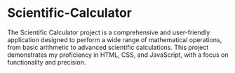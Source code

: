 # Scientific-Calculator
The Scientific Calculator project is a comprehensive and user-friendly application designed to perform a wide range of mathematical operations, from basic arithmetic to advanced scientific calculations. This project demonstrates my proficiency in HTML, CSS, and JavaScript, with a focus on functionality and precision.
